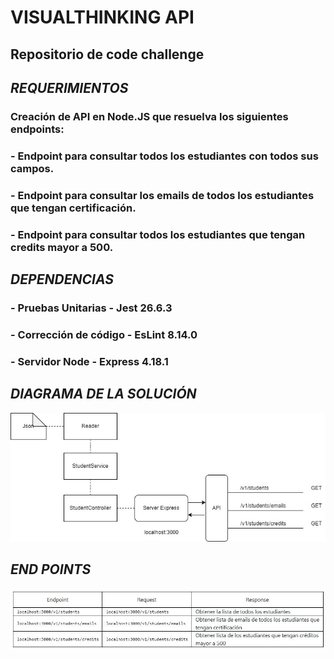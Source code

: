 # VISUALTHINKING API
## Repositorio de code challenge


## _REQUERIMIENTOS_

### Creación de API en Node.JS que resuelva los siguientes endpoints: 
### - Endpoint para consultar todos los estudiantes con todos sus campos.
### - Endpoint para consultar los emails de todos los estudiantes que tengan certificación.
### - Endpoint para consultar todos los estudiantes que tengan credits mayor a 500.


## _DEPENDENCIAS_

### - Pruebas Unitarias - Jest 26.6.3
### - Corrección de código - EsLint 8.14.0
### - Servidor Node - Express 4.18.1


## _DIAGRAMA DE LA SOLUCIÓN_

![](https://github.com/AleRamRey/visualthinking/blob/master/lib/utils/diagrama.jpg)


## _END POINTS_

![](https://github.com/AleRamRey/visualthinking/blob/master/lib/utils/endpoits.JPG)
